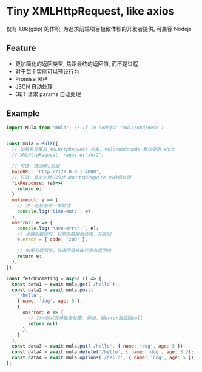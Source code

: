 # Tiny XMLHttpRequest, like axios

仅有 1.8k(gzip) 的体积, 为追求前端项目极致体积的开发者提供, 可兼容 Nodejs

## Feature

- 更加简化的返回类型, 焦距最终的返回值, 而不是过程
- 对于每个实例可以预设行为
- Promise 风格
- JSON 自动处理
- GET 请求 params 自动处理

## Example

```js
import Mula from 'mula'; // If in nodejs: 'mula/umd/node';


const mula = Mula({
  // 如果希望覆盖 XMLHttpRequest 对象, mula/umd/node 默认使用 xhr2
  // XMLHttpRequest: require("xhr2")

  // 可选，请求URL前缀
  baseURL: 'http://127.0.0.1:4000',
  // 可选，重定义默认的对 XMLHttpRequire 的数据处理
  fixResponse: (e)=>{
    return e;
  }
  ontimeout: e => {
    // 对一些状态统一做处理
    console.log('time-out:', e);
  },
  onerror: e => {
    console.log('have-error:', e);
    // 当遇到错误时，对原始数据做处理，并返回
    e.error = { code: '200' };

    // 如果有返回值，该返回值会取代原有返回值
    return e;
  },
});

const fetchSometing = async () => {
  const data1 = await mula.get('/hello');
  const data2 = await mula.post(
    '/hello',
    { name: 'dog', age: 5 },
    {
      onerror: e => {
        // 对一些状态单独做处理, 例如，弱error就返回null
        return null
      },
    }
  );
  const data3 = await mula.put('/hello', { name: 'dog', age: 5 });
  const data4 = await mula.delete('/hello', { name: 'dog', age: 5 });
  const data4 = await mula.options('/hello', { name: 'dog', age: 5 });
};
```
